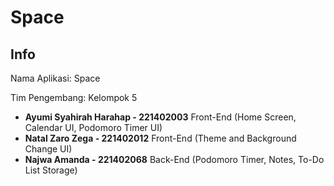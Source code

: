 # Space

## Info
Nama Aplikasi: Space

Tim Pengembang: Kelompok 5
- **Ayumi Syahirah Harahap - 221402003**
  Front-End (Home Screen, Calendar UI, Podomoro Timer UI)
- **Natal Zaro Zega - 221402012**
  Front-End (Theme and Background Change UI)
- **Najwa Amanda - 221402068**
  Back-End (Podomoro Timer, Notes, To-Do List Storage)
